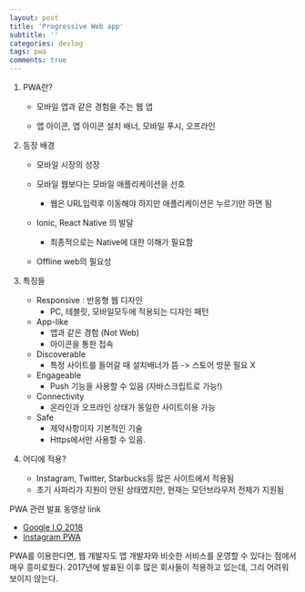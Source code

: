 ```yaml
---
layout: post
title: 'Progressive Web app'
subtitle: ''
categories: devlog
tags: pwa
comments: true
---
```



1. PWA란?

   - 모바일 앱과 같은 경험을 주는 웹 앱

   - 앱 아이콘, 앱 아이콘 설치 배너, 모바일 푸시, 오프라인

2. 등장 배경

   - 모바일 시장의 성장

   - 모바일 웹보다는 모바일 애플리케이션을 선호

     - 웹은 URL입력후 이동해야 하지만 애플리케이션은 누르기만 하면 됨

   - Ionic, React Native 의 발달

     - 최종적으로는 Native에 대한 이해가 필요함

   - Offline web의 필요성


3. 특징들
   - Responsive : 반응형 웹 디자인
     - PC, 테블릿, 모바일모두에 적용되는 디자인 패턴
   - App-like
     - 앱과 같은 경험 (Not Web)
     - 아이콘을 통한 접속
   - Discoverable
     - 특정 사이트를 들어갈 때 설치배너가 뜸 -> 스토어 방문 필요 X
   - Engageable
     - Push 기능을 사용할 수 있음 (자바스크립트로 가능!)
   - Connectivity
     - 온라인과 오프라인 상태가 동일한 사이트이용 가능
   - Safe
     - 제약사항이자 기본적인 기술
     - Https에서만 사용할 수 있음.

4. 어디에 적용?
   - Instagram, Twitter,  Starbucks등 많은 사이트에서 적용됨
   - 초기 사파리가 지원이 안된 상태였지만, 현재는 모던브라우저 전체가 지원됨





PWA 관련 발표 동영상 link

- [Google I.O 2018](https://www.youtube.com/watch?v=NITk4kXMQDw&t=493s)
- [Instagram PWA](https://www.youtube.com/watch?v=0OJ24kCV-J8&t=621s)



PWA를 이용한다면, 웹 개발자도 앱 개발자와 비슷한 서비스를 운영할 수 있다는 점에서 매우 흥미로웠다. 2017년에 발표된 이후 많은 회사들이 적용하고 있는데, 그리 어려워 보이지 않는다.

